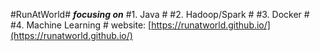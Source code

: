 #RunAtWorld#
***focusing on***
#1. Java #
#2. Hadoop/Spark #
#3. Docker #
#4. Machine Learning #
website: [https://runatworld.github.io/](https://runatworld.github.io/)